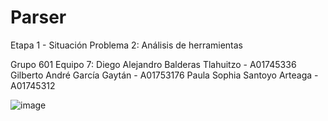 # Parser

Etapa 1 - Situación Problema 2: Análisis de herramientas
 
Grupo 601
Equipo 7:
Diego Alejandro Balderas Tlahuitzo - A01745336
Gilberto André García Gaytán - A01753176
Paula Sophia Santoyo Arteaga - A01745312

![image](https://user-images.githubusercontent.com/84719490/217600742-ee687b02-35e0-47db-bc1f-f8c9dbaca036.png)
